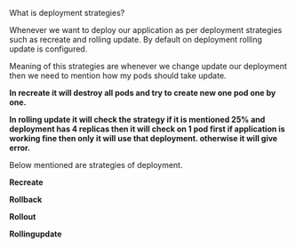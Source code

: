 What is deployment strategies?

Whenever we want to deploy our application as per deployment strategies such as recreate and rolling update. By default on deployment rolling update is configured.

Meaning of this strategies are whenever we change update our deployment then we need to mention how my pods should take update.

**In recreate it will destroy all pods and try to create new one pod one by one.**

**In rolling update it will check the strategy if it is mentioned 25% and deployment has 4 replicas then it will check on 1 pod first if application is working fine then only it will use that deployment. otherwise it will give error.**

Below mentioned are strategies of deployment.

**Recreate**

**Rollback**

**Rollout**

**Rollingupdate**
